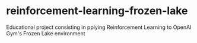 # reinforcement-learning-frozen-lake
 Educational project consisting in pplying Reinforcement Learning to OpenAI Gym's Frozen Lake environment
